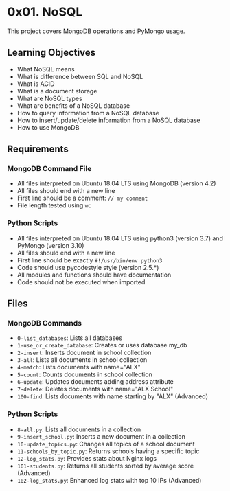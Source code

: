 # 0x01. NoSQL

This project covers MongoDB operations and PyMongo usage.

## Learning Objectives
- What NoSQL means
- What is difference between SQL and NoSQL
- What is ACID
- What is a document storage
- What are NoSQL types
- What are benefits of a NoSQL database
- How to query information from a NoSQL database
- How to insert/update/delete information from a NoSQL database
- How to use MongoDB

## Requirements

### MongoDB Command File
- All files interpreted on Ubuntu 18.04 LTS using MongoDB (version 4.2)
- All files should end with a new line
- First line should be a comment: `// my comment`
- File length tested using `wc`

### Python Scripts
- All files interpreted on Ubuntu 18.04 LTS using python3 (version 3.7) and PyMongo (version 3.10)
- All files should end with a new line
- First line should be exactly `#!/usr/bin/env python3`
- Code should use pycodestyle style (version 2.5.*)
- All modules and functions should have documentation
- Code should not be executed when imported

## Files

### MongoDB Commands
- `0-list_databases`: Lists all databases
- `1-use_or_create_database`: Creates or uses database my_db
- `2-insert`: Inserts document in school collection
- `3-all`: Lists all documents in school collection
- `4-match`: Lists documents with name="ALX"
- `5-count`: Counts documents in school collection
- `6-update`: Updates documents adding address attribute
- `7-delete`: Deletes documents with name="ALX School"
- `100-find`: Lists documents with name starting by "ALX" (Advanced)

### Python Scripts
- `8-all.py`: Lists all documents in a collection
- `9-insert_school.py`: Inserts a new document in a collection
- `10-update_topics.py`: Changes all topics of a school document
- `11-schools_by_topic.py`: Returns schools having a specific topic
- `12-log_stats.py`: Provides stats about Nginx logs
- `101-students.py`: Returns all students sorted by average score (Advanced)
- `102-log_stats.py`: Enhanced log stats with top 10 IPs (Advanced)
